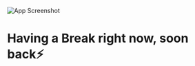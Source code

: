 ![App Screenshot](https://i.ibb.co/BNgb4dg/Black-Modern-3-D-Artist-Twitter-Header.png)

# Having a Break right now, soon back⚡ 

<!--
**LoLFuchs/LoLFuchs** is a ✨ _special_ ✨ repository because its `README.md` (this file) appears on your GitHub profile.

Here are some ideas to get you started:

- 🔭 I’m currently working on ...
- 🌱 I’m currently learning ...
- 👯 I’m looking to collaborate on ...
- 🤔 I’m looking for help with ...
- 💬 Ask me about ...
- 📫 How to reach me: ...
- 😄 Pronouns: ...
- ⚡ Fun fact: ...
-->
